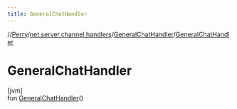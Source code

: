 ```yaml
---
title: GeneralChatHandler
---
```

//[Perry](../../../index.html)/[net.server.channel.handlers](../index.html)/[GeneralChatHandler](index.html)/[GeneralChatHandler](-general-chat-handler.html)



# GeneralChatHandler



[jvm]\
fun [GeneralChatHandler](-general-chat-handler.html)()




